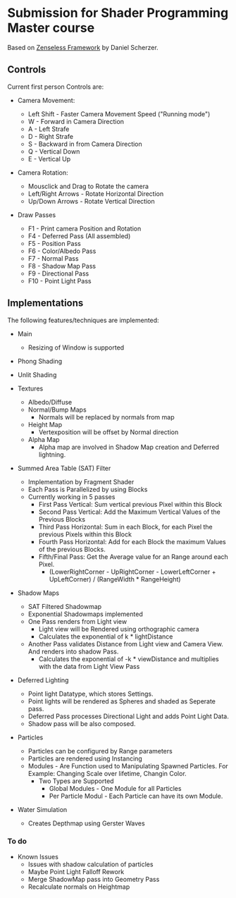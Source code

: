# Submission for Shader Programming Master course

Based on [Zenseless Framework](https://github.com/danielscherzer/Zenseless) by Daniel Scherzer. 

## Controls

Current first person Controls are:

* Camera Movement:
    * Left Shift - Faster Camera Movement Speed ("Running mode")
    * W - Forward in Camera Direction
    * A - Left Strafe
    * D - Right Strafe
    * S - Backward in from Camera Direction
    * Q - Vertical Down
    * E - Vertical Up
* Camera Rotation:
    * Mousclick and Drag to Rotate the camera
    * Left/Right Arrows - Rotate Horizontal Direction
    * Up/Down Arrows - Rotate Vertical Direction

* Draw Passes
    * F1 - Print camera Position and Rotation
    * F4 - Deferred Pass (All assembled)
    * F5 - Position Pass
    * F6 - Color/Albedo Pass
    * F7 - Normal Pass
    * F8 - Shadow Map Pass
    * F9 - Directional Pass
    * F10 - Point Light Pass


## Implementations

The following features/techniques are implemented:

* Main
    * Resizing of Window is supported
* Phong Shading
* Unlit Shading
* Textures
    * Albedo/Diffuse
    * Normal/Bump Maps
        * Normals will be replaced by normals from map
    * Height Map
        * Vertexposition will be offset by Normal direction
    * Alpha Map
        * Alpha map are involved in Shadow Map creation and Deferred lightning.
* Summed Area Table (SAT) Filter
    * Implementation by Fragment Shader
    * Each Pass is Parallelized by using Blocks
    * Currently working in 5 passes
        * First Pass Vertical: Sum vertical previous Pixel within this Block
        * Second Pass Vertical: Add the Maximum Vertical Values of the Previous Blocks
        * Third Pass Horizontal: Sum in each Block, for each Pixel the previous Pixels within this Block
        * Fourth Pass Horizontal: Add for each Block the maximum Values of the previous Blocks. 
        * Fifth/Final Pass: Get the Average value for an Range around each Pixel.
            * (LowerRightCorner - UpRightCorner - LowerLeftCorner + UpLeftCorner) / (RangeWidth * RangeHeight)
* Shadow Maps
    * SAT Filtered Shadowmap
    * Exponential Shadowmaps implemented
    * One Pass renders from Light view
        * Light view will be Rendered using orthographic camera
        * Calculates the exponential of k * lightDistance
    * Another Pass validates Distance from Light view and Camera View. And renders into shadow Pass.
        * Calculates the exponential of -k * viewDistance and multiplies with the data from Light View Pass
* Deferred Lighting
    * Point light Datatype, which stores Settings.
    * Point lights will be rendered as Spheres and shaded as Seperate pass.
    * Deferred Pass processes Directional Light and adds Point Light Data.
    * Shadow pass will be also composed.
    
* Particles
    * Particles can be configured by Range parameters
    * Particles are rendered using Instancing
    * Modules - Are Function used to Manipulating Spawned Particles. For  Example: Changing Scale over lifetime, Changin Color.
        * Two Types are Supported
            * Global Modules - One Module for all Particles
            * Per Particle Modul - Each Particle can have its own Module.

* Water Simulation
    * Creates Depthmap using Gerster Waves
### To do

* Known Issues
    * Issues with shadow calculation of particles
    * Maybe Point Light Falloff Rework
    * Merge ShadowMap pass into Geometry Pass
    * Recalculate normals on Heightmap

